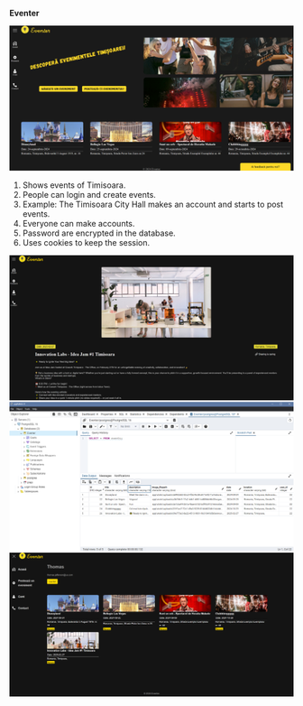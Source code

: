**Eventer**

![Screenshot](/images/image.png)


1. Shows events of Timisoara.
2. People can login and create events.
3. Example: The Timisoara City Hall makes an account and starts to post events.
4. Everyone can make accounts.
5. Password are encrypted in the database.
6. Uses cookies to keep the session.


![Screenshot](/images/image1.png)
![Screenshot](/images/image3.png)
![Screenshot](/images/image4.png)
